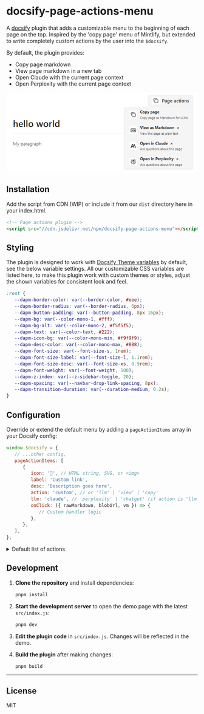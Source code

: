# docsify-page-actions-menu

A [docsify](https://preview.docsifyjs.org/#/) plugin that adds a customizable menu to the beginning of each page on the top. Inspired by the 'copy page' menu of Mintlify, but extended to write completely custom actions by the user into the `$docsify`.

By default, the plugin provides:

-  Copy page markdown
-  View page markdown in a new tab
-  Open Claude with the current page context
-  Open Perplexity with the current page context

![default-light-mode](/assets/page-actions-light-default.png)

## Installation

Add the script from CDN (WIP) or include it from our `dist` directory here in your index.html.

```html
<!-- Page actions plugin -->
<script src="//cdn.jsdelivr.net/npm/docsify-page-actions-menu"></script>
```

## Styling

The plugin is designed to work with [Docsify Theme variables](https://preview.docsifyjs.org/#/themes?id=theme-properties) by default, see the below variable settings. All our customizable CSS variables are listed here, to make this plugin work with custom themes or styles, adjust the shown variables for consistent look and feel.

```css
:root {
   --dapm-border-color: var(--border-color, #eee);
   --dapm-border-radius: var(--border-radius, 6px);
   --dapm-button-padding: var(--button-padding, 8px 16px);
   --dapm-bg: var(--color-mono-1, #fff);
   --dapm-bg-alt: var(--color-mono-2, #f5f5f5);
   --dapm-text: var(--color-text, #222);
   --dapm-icon-bg: var(--color-mono-min, #f9f9f9);
   --dapm-desc-color: var(--color-mono-max, #888);
   --dapm-font-size: var(--font-size-s, 1rem);
   --dapm-font-size-label: var(--font-size-l, 1.1rem);
   --dapm-font-size-desc: var(--font-size-xs, 0.9rem);
   --dapm-font-weight: var(--font-weight, 500);
   --dapm-z-index: var(--z-sidebar-toggle, 20);
   --dapm-spacing: var(--navbar-drop-link-spacing, 8px);
   --dapm-transition-duration: var(--duration-medium, 0.2s);
}
```

## Configuration

Override or extend the default menu by adding a `pageActionItems` array in your Docsify config:

```js
window.$docsify = {
   // ...other config,
   pageActionItems: [
      {
         icon: '🔗', // HTML string, SVG, or <img>
         label: 'Custom link',
         desc: 'Description goes here',
         action: 'custom', // or 'llm' | 'view' | 'copy'
         llm: 'claude', // 'perplexity' | 'chatgpt' (if action is 'llm')
         onClick: ({ rawMarkdown, blobUrl, vm }) => {
            // Custom handler logic
         },
      },
   ],
};
```

<details>
<summary> Default list of actions </summary>
For context here's the default items that are included by default:

```js
[
   {
      icon: '<svg width="18" height="18" viewBox="0 0 18 18" fill="none" xmlns="http://www.w3.org/2000/svg"><path d="M14.25 5.25H7.25C6.14543 5.25 5.25 6.14543 5.25 7.25V14.25C5.25 15.3546 6.14543 16.25 7.25 16.25H14.25C15.3546 16.25 16.25 15.3546 16.25 14.25V7.25C16.25 6.14543 15.3546 5.25 14.25 5.25Z" stroke="currentColor" stroke-width="1.5" stroke-linecap="round" stroke-linejoin="round"></path><path d="M2.80103 11.998L1.77203 5.07397C1.61003 3.98097 2.36403 2.96397 3.45603 2.80197L10.38 1.77297C11.313 1.63397 12.19 2.16297 12.528 3.00097" stroke="currentColor" stroke-width="1.5" stroke-linecap="round" stroke-linejoin="round"></path></svg>',
      label: 'Copy page',
      desc: 'Copy page as Markdown for LLMs',
      action: 'copy',
   },
   {
      icon: '<svg width="18" height="18" viewBox="0 0 18 18" fill="none" xmlns="http://www.w3.org/2000/svg"><path d="M15.25 3.75H2.75C1.64543 3.75 0.75 4.64543 0.75 5.75V12.25C0.75 13.3546 1.64543 14.25 2.75 14.25H15.25C16.3546 14.25 17.25 13.3546 17.25 12.25V5.75C17.25 4.64543 16.3546 3.75 15.25 3.75Z" stroke="currentColor" stroke-width="1.5" stroke-linecap="round" stroke-linejoin="round"></path><path d="M8.75 11.25V6.75H8.356L6.25 9.5L4.144 6.75H3.75V11.25" stroke="currentColor" stroke-width="1.5" stroke-linecap="round" stroke-linejoin="round"></path><path d="M11.5 9.5L13.25 11.25L15 9.5" stroke="currentColor" stroke-width="1.5" stroke-linecap="round" stroke-linejoin="round"></path><path d="M13.25 11.25V6.75" stroke="currentColor" stroke-width="1.5" stroke-linecap="round" stroke-linejoin="round"></path></svg>',
      label: 'View as Markdown <span style="margin-left:0.25rem;font-size:0.85em;">↗</span>',
      desc: 'View this page as plain text',
      action: 'view',
   },
   {
      icon: '<svg fill="currentColor" fill-rule="evenodd" height="18" width="18" viewBox="0 0 24 24" width="1em" xmlns="http://www.w3.org/2000/svg"><title>Anthropic</title><path d="M13.827 3.52h3.603L24 20h-3.603l-6.57-16.48zm-7.258 0h3.767L16.906 20h-3.674l-1.343-3.461H5.017l-1.344 3.46H0L6.57 3.522zm4.132 9.959L8.453 7.687 6.205 13.48H10.7z"></path></svg>',
      label: 'Open in Claude <span style="margin-left:0.25rem;font-size:0.85em;">↗</span>',
      desc: 'Ask questions about this page',
      action: 'llm',
      llm: 'claude',
   },
   {
      icon: '<svg width="18" height="18" viewBox="0 0 34 38" fill="currentColor" xmlns="http://www.w3.org/2000/svg"><path fill-rule="evenodd" clip-rule="evenodd" d="M5.12114 0.0400391L15.919 9.98864V9.98636V0.062995H18.0209V10.0332L28.8671 0.0400391V11.3829H33.3202V27.744H28.8808V37.8442L18.0209 28.303V37.9538H15.919V28.4604L5.13338 37.96V27.744H0.680176V11.3829H5.12114V0.0400391ZM14.3344 13.4592H2.78208V25.6677H5.13074V21.8167L14.3344 13.4592ZM7.23518 22.7379V33.3271L15.919 25.6786V14.8506L7.23518 22.7379ZM18.0814 25.5775V14.8404L26.7677 22.7282V27.744H26.7789V33.219L18.0814 25.5775ZM28.8808 25.6677H31.2183V13.4592H19.752L28.8808 21.7302V25.6677ZM26.7652 11.3829V4.81584L19.6374 11.3829H26.7652ZM14.3507 11.3829H7.22306V4.81584L14.3507 11.3829Z" fill="currentColor"></path></svg>',
      label: 'Open in Perplexity <span style="margin-left:0.25rem;font-size:0.85em;">↗</span>',
      desc: 'Ask questions about this page',
      action: 'llm',
      llm: 'perplexity',
   },
];
```

</details>

## Development

1. **Clone the repository** and install dependencies:

   ```sh
   pnpm install
   ```

2. **Start the development server** to open the demo page with the latest `src/index.js`:

   ```sh
   pnpm dev
   ```

3. **Edit the plugin code** in `src/index.js`. Changes will be reflected in the demo.

4. **Build the plugin** after making changes:
   ```sh
   pnpm build
   ```

---

## License

MIT
